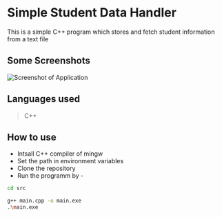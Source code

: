 # Simple Student Data Handler

This is a simple C++ program which stores and fetch student information from a text file

## Some Screenshots 

![Screenshot of Application](https://user-images.githubusercontent.com/85222136/133610451-bf46a40b-da3e-470d-9d4a-34dc93fbdcca.png)

## Languages used
> C++

## How to use
* Intsall C++ compiler of mingw
* Set the path in environment variables
* Clone the repository
* Run the programm by -
```bash
cd src
```
```bash
g++ main.cpp -o main.exe
.\main.exe
```
